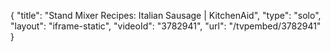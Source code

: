 {
    "title": "Stand Mixer Recipes: Italian Sausage | KitchenAid",
    "type": "solo",
    "layout": "iframe-static",
    "videoId": "3782941",
    "url": "\/tvpembed\/3782941"
}
